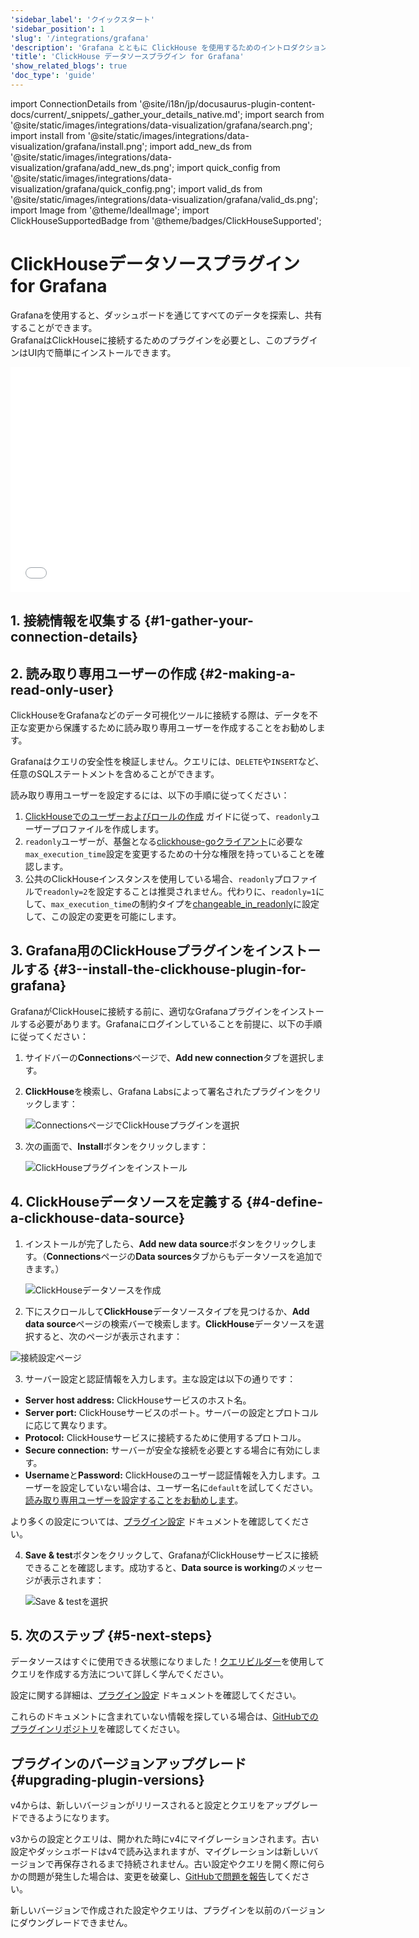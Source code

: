 ```yaml
---
'sidebar_label': 'クイックスタート'
'sidebar_position': 1
'slug': '/integrations/grafana'
'description': 'Grafana とともに ClickHouse を使用するためのイントロダクション'
'title': 'ClickHouse データソースプラグイン for Grafana'
'show_related_blogs': true
'doc_type': 'guide'
---
```


import ConnectionDetails from '@site/i18n/jp/docusaurus-plugin-content-docs/current/_snippets/_gather_your_details_native.md';
import search from '@site/static/images/integrations/data-visualization/grafana/search.png';
import install from '@site/static/images/integrations/data-visualization/grafana/install.png';
import add_new_ds from '@site/static/images/integrations/data-visualization/grafana/add_new_ds.png';
import quick_config from '@site/static/images/integrations/data-visualization/grafana/quick_config.png';
import valid_ds from '@site/static/images/integrations/data-visualization/grafana/valid_ds.png';
import Image from '@theme/IdealImage';
import ClickHouseSupportedBadge from '@theme/badges/ClickHouseSupported';


# ClickHouseデータソースプラグイン for Grafana

<ClickHouseSupportedBadge/>

Grafanaを使用すると、ダッシュボードを通じてすべてのデータを探索し、共有することができます。  
GrafanaはClickHouseに接続するためのプラグインを必要とし、このプラグインはUI内で簡単にインストールできます。

<div class='vimeo-container'>
  <iframe src="//www.youtube.com/embed/bRce9xWiqQM"
    width="640"
    height="360"
    frameborder="0"
    allow="autoplay;
    fullscreen;
    picture-in-picture"
    allowfullscreen>
  </iframe>
</div>

## 1. 接続情報を収集する {#1-gather-your-connection-details}
<ConnectionDetails />

## 2. 読み取り専用ユーザーの作成 {#2-making-a-read-only-user}

ClickHouseをGrafanaなどのデータ可視化ツールに接続する際は、データを不正な変更から保護するために読み取り専用ユーザーを作成することをお勧めします。

Grafanaはクエリの安全性を検証しません。クエリには、`DELETE`や`INSERT`など、任意のSQLステートメントを含めることができます。

読み取り専用ユーザーを設定するには、以下の手順に従ってください：
1. [ClickHouseでのユーザーおよびロールの作成](/operations/access-rights) ガイドに従って、`readonly`ユーザープロファイルを作成します。
2. `readonly`ユーザーが、基盤となる[clickhouse-goクライアント](https://github.com/ClickHouse/clickhouse-go)に必要な`max_execution_time`設定を変更するための十分な権限を持っていることを確認します。
3. 公共のClickHouseインスタンスを使用している場合、`readonly`プロファイルで`readonly=2`を設定することは推奨されません。代わりに、`readonly=1`にして、`max_execution_time`の制約タイプを[changeable_in_readonly](/operations/settings/constraints-on-settings)に設定して、この設定の変更を可能にします。

## 3. Grafana用のClickHouseプラグインをインストールする {#3--install-the-clickhouse-plugin-for-grafana}

GrafanaがClickHouseに接続する前に、適切なGrafanaプラグインをインストールする必要があります。Grafanaにログインしていることを前提に、以下の手順に従ってください：

1. サイドバーの**Connections**ページで、**Add new connection**タブを選択します。

2. **ClickHouse**を検索し、Grafana Labsによって署名されたプラグインをクリックします：

    <Image size="md" img={search} alt="ConnectionsページでClickHouseプラグインを選択" border />

3. 次の画面で、**Install**ボタンをクリックします：

    <Image size="md" img={install} alt="ClickHouseプラグインをインストール" border />

## 4. ClickHouseデータソースを定義する {#4-define-a-clickhouse-data-source}

1. インストールが完了したら、**Add new data source**ボタンをクリックします。（**Connections**ページの**Data sources**タブからもデータソースを追加できます。）

    <Image size="md" img={add_new_ds} alt="ClickHouseデータソースを作成" border />

2. 下にスクロールして**ClickHouse**データソースタイプを見つけるか、**Add data source**ページの検索バーで検索します。**ClickHouse**データソースを選択すると、次のページが表示されます：

  <Image size="md" img={quick_config} alt="接続設定ページ" border />

3. サーバー設定と認証情報を入力します。主な設定は以下の通りです：

- **Server host address:** ClickHouseサービスのホスト名。
- **Server port:** ClickHouseサービスのポート。サーバーの設定とプロトコルに応じて異なります。
- **Protocol:** ClickHouseサービスに接続するために使用するプロトコル。
- **Secure connection:** サーバーが安全な接続を必要とする場合に有効にします。
- **Username**と**Password:** ClickHouseのユーザー認証情報を入力します。ユーザーを設定していない場合は、ユーザー名に`default`を試してください。[読み取り専用ユーザーを設定することをお勧めします](#2-making-a-read-only-user)。

より多くの設定については、[プラグイン設定](./config.md) ドキュメントを確認してください。

4. **Save & test**ボタンをクリックして、GrafanaがClickHouseサービスに接続できることを確認します。成功すると、**Data source is working**のメッセージが表示されます：

    <Image size="md" img={valid_ds} alt="Save & testを選択" border />

## 5. 次のステップ {#5-next-steps}

データソースはすぐに使用できる状態になりました！[クエリビルダー](./query-builder.md)を使用してクエリを作成する方法について詳しく学んでください。

設定に関する詳細は、[プラグイン設定](./config.md) ドキュメントを確認してください。

これらのドキュメントに含まれていない情報を探している場合は、[GitHubでのプラグインリポジトリ](https://github.com/grafana/clickhouse-datasource)を確認してください。

## プラグインのバージョンアップグレード {#upgrading-plugin-versions}

v4からは、新しいバージョンがリリースされると設定とクエリをアップグレードできるようになります。

v3からの設定とクエリは、開かれた時にv4にマイグレーションされます。古い設定やダッシュボードはv4で読み込まれますが、マイグレーションは新しいバージョンで再保存されるまで持続されません。古い設定やクエリを開く際に何らかの問題が発生した場合は、変更を破棄し、[GitHubで問題を報告](https://github.com/grafana/clickhouse-datasource/issues)してください。

新しいバージョンで作成された設定やクエリは、プラグインを以前のバージョンにダウングレードできません。

